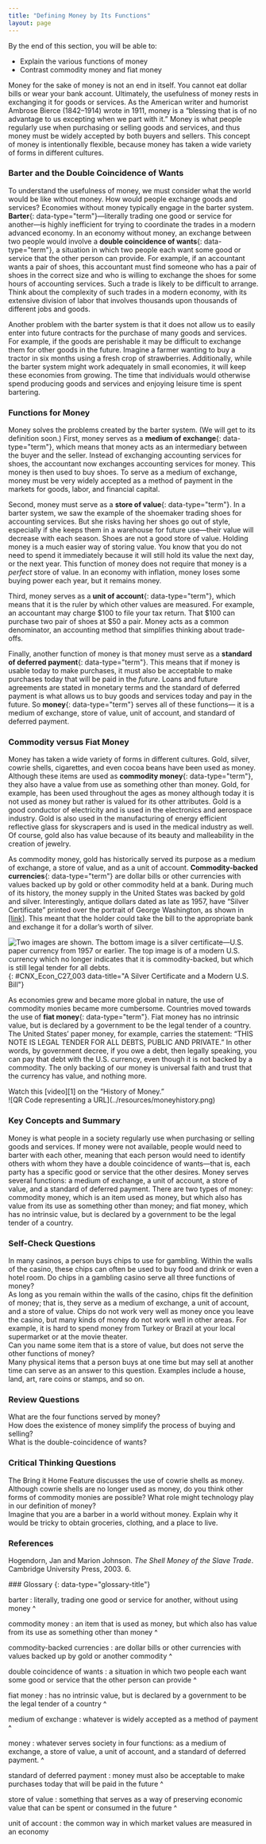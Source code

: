 ```yaml
---
title: "Defining Money by Its Functions"
layout: page
---
```



<div data-type="abstract" markdown="1">
By the end of this section, you will be able to:

* Explain the various functions of money
* Contrast commodity money and fiat money

</div>

Money for the sake of money is not an end in itself. You cannot eat dollar bills or wear your bank account. Ultimately, the usefulness of money rests in exchanging it for goods or services. As the American writer and humorist Ambrose Bierce (1842–1914) wrote in 1911, money is a “blessing that is of no advantage to us excepting when we part with it.” Money is what people regularly use when purchasing or selling goods and services, and thus money must be widely accepted by both buyers and sellers. This concept of money is intentionally flexible, because money has taken a wide variety of forms in different cultures.

### Barter and the Double Coincidence of Wants

To understand the usefulness of money, we must consider what the world would be like without money. How would people exchange goods and services? Economies without money typically engage in the barter system. **Barter**{: data-type="term"}—literally trading one good or service for another—is highly inefficient for trying to coordinate the trades in a modern advanced economy. In an economy without money, an exchange between two people would involve a **double coincidence of wants**{: data-type="term"}, a situation in which two people each want some good or service that the other person can provide. For example, if an accountant wants a pair of shoes, this accountant must find someone who has a pair of shoes in the correct size and who is willing to exchange the shoes for some hours of accounting services. Such a trade is likely to be difficult to arrange. Think about the complexity of such trades in a modern economy, with its extensive division of labor that involves thousands upon thousands of different jobs and goods.

Another problem with the barter system is that it does not allow us to easily enter into future contracts for the purchase of many goods and services. For example, if the goods are perishable it may be difficult to exchange them for other goods in the future. Imagine a farmer wanting to buy a tractor in six months using a fresh crop of strawberries. Additionally, while the barter system might work adequately in small economies, it will keep these economies from growing. The time that individuals would otherwise spend producing goods and services and enjoying leisure time is spent bartering.

### Functions for Money

Money solves the problems created by the barter system. (We will get to its definition soon.) First, money serves as a **medium of exchange**{: data-type="term"}, which means that money acts as an intermediary between the buyer and the seller. Instead of exchanging accounting services for shoes, the accountant now exchanges accounting services for money. This money is then used to buy shoes. To serve as a medium of exchange, money must be very widely accepted as a method of payment in the markets for goods, labor, and financial capital.

Second, money must serve as a **store of value**{: data-type="term"}. In a barter system, we saw the example of the shoemaker trading shoes for accounting services. But she risks having her shoes go out of style, especially if she keeps them in a warehouse for future use—their value will decrease with each season. Shoes are not a good store of value. Holding money is a much easier way of storing value. You know that you do not need to spend it immediately because it will still hold its value the next day, or the next year. This function of money does not require that money is a *perfect* store of value. In an economy with inflation, money loses some buying power each year, but it remains money.

Third, money serves as a **unit of account**{: data-type="term"}, which means that it is the ruler by which other values are measured. For example, an accountant may charge $100 to file your tax return. That $100 can purchase two pair of shoes at $50 a pair. Money acts as a common denominator, an accounting method that simplifies thinking about trade-offs.

Finally, another function of money is that money must serve as a **standard of deferred payment**{: data-type="term"}. This means that if money is usable today to make purchases, it must also be acceptable to make purchases today that will be paid in the *future*. Loans and future agreements are stated in monetary terms and the standard of deferred payment is what allows us to buy goods and services today and pay in the future. So **money**{: data-type="term"} serves all of these functions— it is a medium of exchange, store of value, unit of account, and standard of deferred payment.

### Commodity versus Fiat Money

Money has taken a wide variety of forms in different cultures. Gold, silver, cowrie shells, cigarettes, and even cocoa beans have been used as money. Although these items are used as **commodity money**{: data-type="term"}, they also have a value from use as something other than money. Gold, for example, has been used throughout the ages as money although today it is not used as money but rather is valued for its other attributes. Gold is a good conductor of electricity and is used in the electronics and aerospace industry. Gold is also used in the manufacturing of energy efficient reflective glass for skyscrapers and is used in the medical industry as well. Of course, gold also has value because of its beauty and malleability in the creation of jewelry.

As commodity money, gold has historically served its purpose as a medium of exchange, a store of value, and as a unit of account. **Commodity-backed currencies**{: data-type="term"} are dollar bills or other currencies with values backed up by gold or other commodity held at a bank. During much of its history, the money supply in the United States was backed by gold and silver. Interestingly, antique dollars dated as late as 1957, have “Silver Certificate” printed over the portrait of George Washington, as shown in [\[link\]](#CNX_Econ_C27_003). This meant that the holder could take the bill to the appropriate bank and exchange it for a dollar’s worth of silver.

![Two images are shown. The bottom image is a silver certificate&#x2014;U.S. paper currency from 1957 or earlier. The top image is of a modern U.S. currency which no longer indicates that it is commodity-backed, but which is still legal tender for all debts.](../resources/CNX_Econ_C27_003.jpg "Until 1958, silver certificates were commodity-backed money&#x2014;backed by silver, as indicated by the words &#x201C;Silver Certificate&#x201D; printed on the bill. Today, U.S. bills are backed by the Federal Reserve, but as fiat money. (Credit: &#x201C;The.Comedian&#x201D;/Flickr Creative Commons)"){: #CNX_Econ_C27_003 data-title="A Silver Certificate and a Modern U.S. Bill"}

As economies grew and became more global in nature, the use of commodity monies became more cumbersome. Countries moved towards the use of **fiat money**{: data-type="term"}. Fiat money has no intrinsic value, but is declared by a government to be the legal tender of a country. The United States’ paper money, for example, carries the statement: “THIS NOTE IS LEGAL TENDER FOR ALL DEBTS, PUBLIC AND PRIVATE.” In other words, by government decree, if you owe a debt, then legally speaking, you can pay that debt with the U.S. currency, even though it is not backed by a commodity. The only backing of our money is universal faith and trust that the currency has value, and nothing more.

<div data-type="note" class="economics linkup" markdown="1">
Watch this [video][1] on the “History of Money.”

<div data-type="media" data-alt="QR Code representing a URL">
![QR Code representing a URL](../resources/moneyhistory.png)
</div>
</div>

### Key Concepts and Summary

Money is what people in a society regularly use when purchasing or selling goods and services. If money were not available, people would need to barter with each other, meaning that each person would need to identify others with whom they have a double coincidence of wants—that is, each party has a specific good or service that the other desires. Money serves several functions: a medium of exchange, a unit of account, a store of value, and a standard of deferred payment. There are two types of money: commodity money, which is an item used as money, but which also has value from its use as something other than money; and fiat money, which has no intrinsic value, but is declared by a government to be the legal tender of a country.

### Self-Check Questions

<div data-type="exercise">
<div data-type="problem" markdown="1">
In many casinos, a person buys chips to use for gambling. Within the walls of the casino, these chips can often be used to buy food and drink or even a hotel room. Do chips in a gambling casino serve all three functions of money?

</div>
<div data-type="solution" markdown="1">
As long as you remain within the walls of the casino, chips fit the definition of money; that is, they serve as a medium of exchange, a unit of account, and a store of value. Chips do not work very well as money once you leave the casino, but many kinds of money do not work well in other areas. For example, it is hard to spend money from Turkey or Brazil at your local supermarket or at the movie theater.

</div>
</div>

<div data-type="exercise">
<div data-type="problem" markdown="1">
Can you name some item that is a store of value, but does not serve the other functions of money?

</div>
<div data-type="solution" markdown="1">
Many physical items that a person buys at one time but may sell at another time can serve as an answer to this question. Examples include a house, land, art, rare coins or stamps, and so on.

</div>
</div>

### Review Questions

<div data-type="exercise">
<div data-type="problem" markdown="1">
What are the four functions served by money?

</div>
</div>

<div data-type="exercise">
<div data-type="problem" markdown="1">
How does the existence of money simplify the process of buying and selling?

</div>
</div>

<div data-type="exercise">
<div data-type="problem" markdown="1">
What is the double-coincidence of wants?

</div>
</div>

### Critical Thinking Questions

<div data-type="exercise">
<div data-type="problem" markdown="1">
The Bring it Home Feature discusses the use of cowrie shells as money. Although cowrie shells are no longer used as money, do you think other forms of commodity monies are possible? What role might technology play in our definition of money?

</div>
</div>

<div data-type="exercise">
<div data-type="problem" markdown="1">
Imagine that you are a barber in a world without money. Explain why it would be tricky to obtain groceries, clothing, and a place to live.

</div>
</div>

### References

Hogendorn, Jan and Marion Johnson. *The Shell Money of the Slave Trade*. Cambridge University Press, 2003. 6.

<div data-type="glossary" markdown="1">
### Glossary
{: data-type="glossary-title"}

barter
: literally, trading one good or service for another, without using money
^

commodity money
: an item that is used as money, but which also has value from its use as something other than money
^

commodity-backed currencies
: are dollar bills or other currencies with values backed up by gold or another commodity
^

double coincidence of wants
: a situation in which two people each want some good or service that the other person can provide
^

fiat money
: has no intrinsic value, but is declared by a government to be the legal tender of a country
^

medium of exchange
: whatever is widely accepted as a method of payment
^

money
: whatever serves society in four functions: as a medium of exchange, a store of value, a unit of account, and a standard of deferred payment.
^

standard of deferred payment
: money must also be acceptable to make purchases today that will be paid in the future
^

store of value
: something that serves as a way of preserving economic value that can be spent or consumed in the future
^

unit of account
: the common way in which market values are measured in an economy

</div>



[1]: http://openstaxcollege.org/l/moneyhistory
